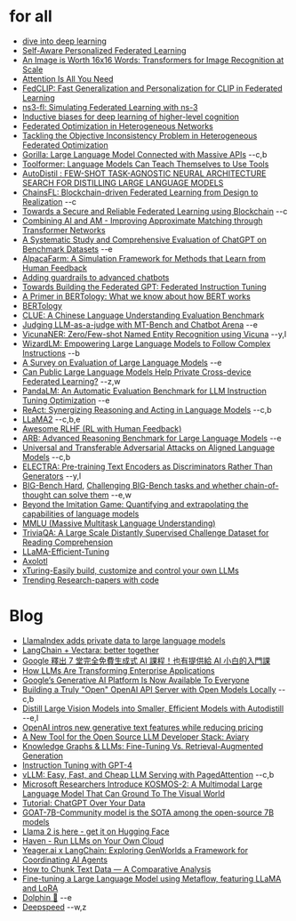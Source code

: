 # for all
* [dive into deep learning](https://d2l.ai/d2l-en.pdf)
* [Self-Aware Personalized Federated Learning](https://openreview.net/pdf?id=EqJ5_hZSqgy)
* [An Image is Worth 16x16 Words: Transformers for Image Recognition at Scale](https://arxiv.org/abs/2010.11929)
* [Attention Is All You Need](https://arxiv.org/abs/1706.03762)
* [FedCLIP: Fast Generalization and Personalization for CLIP in Federated Learning](https://arxiv.org/abs/2302.13485)
* [ns3-fl: Simulating Federated Learning with ns-3](https://cseweb.ucsd.edu/~x1yu/docs/wns32022/ekaireb2022ns3fl.pdf)
* [Inductive biases for deep learning of higher-level cognition](https://royalsocietypublishing.org/doi/10.1098/rspa.2021.0068)
* [Federated Optimization in Heterogeneous Networks](https://arxiv.org/abs/1812.06127)
* [Tackling the Objective Inconsistency Problem in Heterogeneous Federated Optimization](https://arxiv.org/abs/2007.07481)
* [Gorilla: Large Language Model Connected with Massive APIs](https://arxiv.org/pdf/2305.15334.pdf) --c,b
* [Toolformer: Language Models Can Teach Themselves to Use Tools](https://arxiv.org/abs/2302.04761)
* [AutoDistil : FEW-SHOT TASK-AGNOSTIC NEURAL ARCHITECTURE SEARCH FOR DISTILLING LARGE LANGUAGE MODELS](https://arxiv.org/pdf/2201.12507.pdf)
* [ChainsFL: Blockchain-driven Federated Learning from Design to Realization](https://ieeexplore.ieee.org/document/9417299) --c
* [Towards a Secure and Reliable Federated Learning using Blockchain](https://arxiv.org/abs/2201.11311) --c
* [Combining AI and AM - Improving Approximate Matching through Transformer Networks](https://arxiv.org/abs/2208.11367)
* [A Systematic Study and Comprehensive Evaluation of ChatGPT on Benchmark Datasets](https://arxiv.org/abs/2305.18486) --e
* [AlpacaFarm: A Simulation Framework for Methods that Learn from Human Feedback](https://arxiv.org/abs/2305.14387)
* [Adding guardrails to advanced chatbots](https://arxiv.org/abs/2306.07500)
* [Towards Building the Federated GPT: Federated Instruction Tuning](https://arxiv.org/abs/2305.05644)
* [A Primer in BERTology: What we know about how BERT works](https://arxiv.org/abs/2002.12327)
* [BERTology](https://huggingface.co/docs/transformers/bertology)
* [CLUE: A Chinese Language Understanding Evaluation Benchmark](https://www.semanticscholar.org/paper/CLUE%3A-A-Chinese-Language-Understanding-Evaluation-Xu-Zhang/18318b10e7c2dd4ad292208f4399eb1d4dca5768)
* [Judging LLM-as-a-judge with MT-Bench and Chatbot Arena](https://arxiv.org/abs/2306.05685) --e
* [VicunaNER: Zero/Few-shot Named Entity Recognition using Vicuna](https://arxiv.org/abs/2305.03253) --y,l
* [WizardLM: Empowering Large Language Models to Follow Complex Instructions](https://arxiv.org/abs/2304.12244) --b
* [A Survey on Evaluation of Large Language Models](https://arxiv.org/abs/2307.03109) --e
* [Can Public Large Language Models Help Private Cross-device Federated Learning?](https://arxiv.org/pdf/2305.12132.pdf) --z,w
* [PandaLM: An Automatic Evaluation Benchmark for LLM Instruction Tuning Optimization](https://arxiv.org/abs/2306.05087) --e
* [ReAct: Synergizing Reasoning and Acting in Language Models](https://arxiv.org/abs/2210.03629) --c,b
* [LLaMA2](file:///C:/Users/skes2/OneDrive/%E6%96%87%E4%BB%B6/LLaMA2.pdf) --c,b,e
* [Awesome RLHF (RL with Human Feedback)](https://github.com/opendilab/awesome-RLHF)
* [ARB: Advanced Reasoning Benchmark for Large Language Models](https://arxiv.org/abs/2307.13692) --e
* [Universal and Transferable Adversarial Attacks on Aligned Language Models](https://llm-attacks.org/zou2023universal.pdf) --c,b
* [ELECTRA: Pre-training Text Encoders as Discriminators Rather Than Generators](https://arxiv.org/abs/2003.10555) --y,l
* [BIG-Bench Hard](https://github.com/suzgunmirac/BIG-Bench-Hard), [Challenging BIG-Bench tasks and whether chain-of-thought can solve them](https://arxiv.org/pdf/2210.09261.pdf) --e,w
* [Beyond the Imitation Game: Quantifying and extrapolating the capabilities of language models](https://arxiv.org/abs/2206.04615)
* [MMLU (Massive Multitask Language Understanding)](https://paperswithcode.com/dataset/mmlu)
* [TriviaQA: A Large Scale Distantly Supervised Challenge Dataset for Reading Comprehension](https://arxiv.org/abs/1705.03551)
* [LLaMA-Efficient-Tuning](https://github.com/hiyouga/LLaMA-Efficient-Tuning)
* [Axolotl](https://github.com/OpenAccess-AI-Collective/axolotl)
* [xTuring-Easily build, customize and control your own LLMs](https://github.com/stochasticai/xturing)
* [Trending Research-papers with code](https://paperswithcode.com/)


# Blog
* [LlamaIndex adds private data to large language models](https://techcrunch.com/2023/06/06/llamaindex-adds-private-data-to-large-language-models/)
* [LangChain + Vectara: better together](https://blog.langchain.dev/langchain-vectara-better-together/)
* [Google 釋出 7 堂完全免費生成式 AI 課程！也有提供給 AI 小白的入門課](https://www.inside.com.tw/article/31843-Google-7-new-no-cost-generative-AI-training-courses)
* [How LLMs Are Transforming Enterprise Applications](https://thenewstack.io/how-llms-are-transforming-enterprise-applications/)
* [Google’s Generative AI Platform Is Now Available To Everyone](https://www.forbes.com/sites/janakirammsv/2023/06/09/googles-generative-ai-platform-is-now-available-to-everyone/)
* [Building a Truly "Open" OpenAI API Server with Open Models Locally](https://lmsys.org/blog/2023-06-09-api-server/) --c,b
* [Distill Large Vision Models into Smaller, Efficient Models with Autodistill](https://blog.roboflow.com/autodistill/) --e,l
* [OpenAI intros new generative text features while reducing pricing](https://techcrunch.com/2023/06/13/openai-intros-new-generative-text-features-while-reducing-pricing/)
* [A New Tool for the Open Source LLM Developer Stack: Aviary](https://thenewstack.io/a-new-tool-for-the-open-source-llm-developer-stack-aviary/)
* [Knowledge Graphs & LLMs: Fine-Tuning Vs. Retrieval-Augmented Generation](https://medium.com/neo4j/knowledge-graphs-llms-fine-tuning-vs-retrieval-augmented-generation-30e875d63a35)
* [Instruction Tuning with GPT-4](https://instruction-tuning-with-gpt-4.github.io/)
* [vLLM: Easy, Fast, and Cheap LLM Serving with PagedAttention](https://vllm.ai) --c,b
* [Microsoft Researchers Introduce KOSMOS-2: A Multimodal Large Language Model That Can Ground To The Visual World](https://www.marktechpost.com/2023/06/28/microsoft-researchers-introduce-kosmos-2-a-multimodal-large-language-model-that-can-ground-to-the-visual-world/)
* [Tutorial: ChatGPT Over Your Data](https://blog.langchain.dev/tutorial-chatgpt-over-your-data/)
* [GOAT-7B-Community model is the SOTA among the open-source 7B models](https://www.blog.goat.ai/goat-7b-community-tops-among-7b-models/)
* [Llama 2 is here - get it on Hugging Face]( https://huggingface.co/blog/llama2,)
* [Haven - Run LLMs on Your Own Cloud](https://www.ycombinator.com/launches/JAy-haven-run-llms-on-your-own-cloud)
* [Yeager.ai x LangChain: Exploring GenWorlds a Framework for Coordinating AI Agents](https://blog.langchain.dev/exploring-genworlds/)
* [How to Chunk Text Data — A Comparative Analysis](https://towardsdatascience.com/how-to-chunk-text-data-a-comparative-analysis-3858c4a0997a)
* [Fine-tuning a Large Language Model using Metaflow, featuring LLaMA and LoRA](https://outerbounds.com/blog/llm-tuning-metaflow/)
* [Dolphin 🐬](https://erichartford.com/dolphin) --e
* [Deepspeed](https://www.deepspeed.ai/) --w,z
